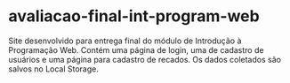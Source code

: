 # avaliacao-final-int-program-web
Site desenvolvido para entrega final do módulo de Introdução à Programação Web.
Contém uma página de login, uma de cadastro de usuários e uma página para cadastro de recados.
Os dados coletados são salvos no Local Storage.
